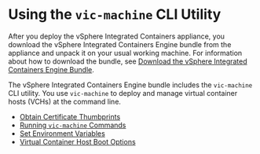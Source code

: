 # Using the `vic-machine` CLI Utility #

After you deploy the vSphere Integrated Containers appliance, you download the vSphere Integrated Containers Engine bundle from the appliance and unpack it on your usual working machine. For information about how to download the bundle, see [Download the vSphere Integrated Containers Engine Bundle](vic_engine_bundle.md). 

The vSphere Integrated Containers Engine bundle includes the `vic-machine` CLI utility. You use `vic-machine` to deploy and manage virtual container hosts (VCHs) at the command line. 

- [Obtain Certificate Thumbprints](obtain_thumbprint.md)
- [Running `vic-machine` Commands](running_vicmachine_cmds.md)
- [Set Environment Variables](vic_env_variables.md)
- [Virtual Container Host Boot Options](vch_boot_options.md)